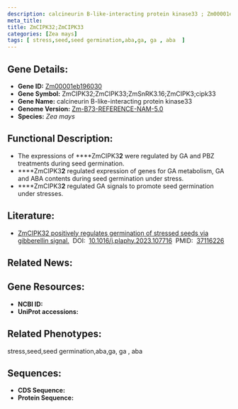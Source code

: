 ```yaml
---
description: calcineurin B-like-interacting protein kinase33 ; Zm00001eb196030 ; Zea mays
meta_title:
title: ZmCIPK32;ZmCIPK33
categories: [Zea mays]
tags: [ stress,seed,seed germination,aba,ga, ga , aba  ]
---
```


## Gene Details:
- **Gene ID:**	[Zm00001eb196030]()
- **Gene Symbol:** ZmCIPK32;ZmCIPK33;ZmSnRK3.16;ZmCIPK3;cipk33
- **Gene Name:** calcineurin B-like-interacting protein kinase33
- **Genome Version:** [Zm-B73-REFERENCE-NAM-5.0]()
- **Species:** *Zea mays*

## Functional Description:
   - The expressions of ****ZmCIPK3**2** were regulated by GA and PBZ treatments during seed germination.
   - ****ZmCIPK3**2** regulated expression of genes for GA metabolism, GA and ABA contents during seed germination under stress.
   - ****ZmCIPK3**2** regulated GA signals to promote seed germination under stresses.

## Literature:
   - [ZmCIPK32 positively regulates germination of stressed seeds via gibberellin signal.]( https://www.sciencedirect.com/science/article/pii/S0981942823002279?via%3Dihub)&nbsp;&nbsp;DOI:&nbsp;&nbsp;[10.1016/j.plaphy.2023.107716](https://www.sciencedirect.com/science/article/pii/S0981942823002279?via%3Dihub)&nbsp;&nbsp;PMID:&nbsp;&nbsp;[37116226](https://pubmed.ncbi.nlm.nih.gov/37116226/)

## Related News:

## Gene Resources:
- **NCBI ID:** [](https://www.ncbi.nlm.nih.gov/gene/?term=)
- **UniProt accessions:** [](https://www.uniprot.org/uniprotkb//entry)

## Related Phenotypes:
stress,seed,seed germination,aba,ga, ga , aba 

## Sequences:
- **CDS Sequence:**
- **Protein Sequence:**
